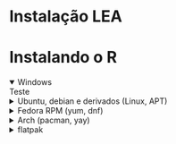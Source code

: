 # Instalação LEA

# Instalando o R

<details open>
	<summary>Windows</summary>
Teste
</details>

<details>
	<summary>Ubuntu, debian e derivados (Linux, APT)</summary>
Teste 2
</details>

<details>
	<summary>Fedora RPM (yum, dnf)</summary>
Teste 3
</details>

<details>
	<summary>Arch (pacman, yay)</summary>

- Pré-requisitos:
 - AUR Helper (como o (yay)[https://github.com/Jguer/yay])
 - GCC-Fortran (para compilar as bibliotecas do R)

Para instalar o GCC-Fortran, basta rodar no terminal:

```{bash}
sudo pacman -S gcc-fortran --noconfirm
```

Para instalar o RStudio (e o R), basta rodar no terminal:

```{bash}
yay -S --noconfirm rstudio-desktop-bin
```

Os seguintes passos da instalação serão executados já dentro do RStudio.
Abra o RStudio, e instale o `tidyverse`, que será necessário para utilizar o modelo LEA, seguindo os passos à seguir.
No linux, o `tidyverse` precisa de mais um pré-requisito (além do gcc-fortran) para ser compilado corretamente, rode no terminal do RStudio:

```{r}
install.packages("xml2")
```

Com o pré-requisito instalado, rode no terminal do RStudio:

```{r}
install.packages("tidyverse")
```

Se houver erros, rode com o parâmetro `dependencies = TRUE`, ou seja:

```{r}
install.packages("tidyverse", dependencies = TRUE)
```

Agora, para iniciar a instalação do modelo LEA, temos os pré-requisitos:

- tinytex

Para instalar o tinytex, rode os comandos (cada linha individualmente):

```{r}
install.packages("tinytex")
tinytex::install_tinytex()
```

</details>

<details>
	<summary>flatpak</summary>
Teste 5
</details>

